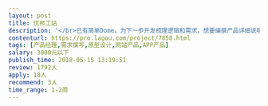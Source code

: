 ```yaml
---                
layout: post       
title: 优邦工站           
description: '</br>已有简单Dome，为下一步开发梳理逻辑和需求，想要编撰产品详细说明文档，在此过程中可使我们梳理思路，完成产品方向和思路的改进。</br>'     
contenturl: https://pro.lagou.com/project/7858.html      
tags: [产品经理,需求撰写,原型设计,网站产品,APP产品]            
salary: 3000元以下          
publish_time: 2018-05-15 13:19:51         
review: 1792人                   
apply: 18人                   
recommend: 3人                   
time_range: 1-2周              
---                 
```


